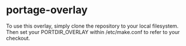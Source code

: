 portage-overlay
===============

To use this overlay, simply clone the repository to your local filesystem. Then set your PORTDIR\_OVERLAY within /etc/make.conf to refer to your checkout.
